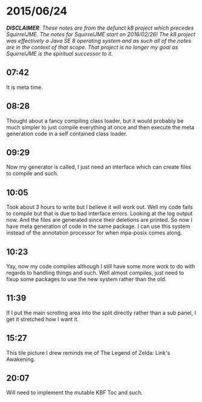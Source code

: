 # 2015/06/24

***DISCLAIMER***: _These notes are from the defunct k8 project which_
_precedes SquirrelJME. The notes for SquirrelJME start on 2016/02/26!_
_The k8 project was effectively a Java SE 8 operating system and as such_
_all of the notes are in the context of that scope. That project is no_
_longer my goal as SquirrelJME is the spiritual successor to it._

## 07:42

It is meta time.

## 08:28

Thought about a fancy compiling class loader, but it would probably be much
simpler to just compile everything at once and then execute the meta
generation code in a self contained class loader.

## 09:29

Now my generator is called, I just need an interface which can create files to
compile and such.

## 10:05

Took about 3 hours to write but I believe it will work out. Well my code fails
to compile but that is due to bad interface errors. Looking at the log output
now. And the files are generated since their deletions are printed. So now I
have meta generation of code in the same package. I can use this system
instead of the annotation processor for when mpa-posix comes along.

## 10:23

Yay, now my code compiles although I still have some more work to do with
regards to handling things and such. Well almost compiles, just need to fixup
some packages to use the new system rather than the old.

## 11:39

If I put the main scrolling area into the split directly rather than a sub
panel, I get it stretched how I want it.

## 15:27

This tile picture I drew reminds me of The Legend of Zelda: Link's Awakening.

## 20:07

Will need to implement the mutable KBF Toc and such.

